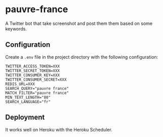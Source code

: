 # pauvre-france

A Twitter bot that take screenshot and post them them based on some keywords.

## Configuration

Create a `.env` file in the project directory with the following configuration:

```
TWITTER_ACCESS_TOKEN=XXX
TWITTER_SECRET_TOKEN=XXX
TWITTER_CONSUMER_KEY=XXX
TWITTER_CONSUMER_SECRET=XXX
REDIS_URL=XXX
SEARCH_QUERY="pauvre france"
MATCH_FILTER="pauvre france"
MIN_TEXT_LENGTH="80"
SEARCH_LANGUAGE="fr"
```

## Deployment

It works well on Heroku with the Heroku Scheduler.
